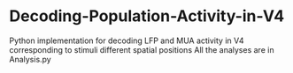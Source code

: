 # Decoding-Population-Activity-in-V4
Python implementation for decoding LFP and MUA activity in V4 corresponding to stimuli different spatial positions
All the analyses are in Analysis.py 
